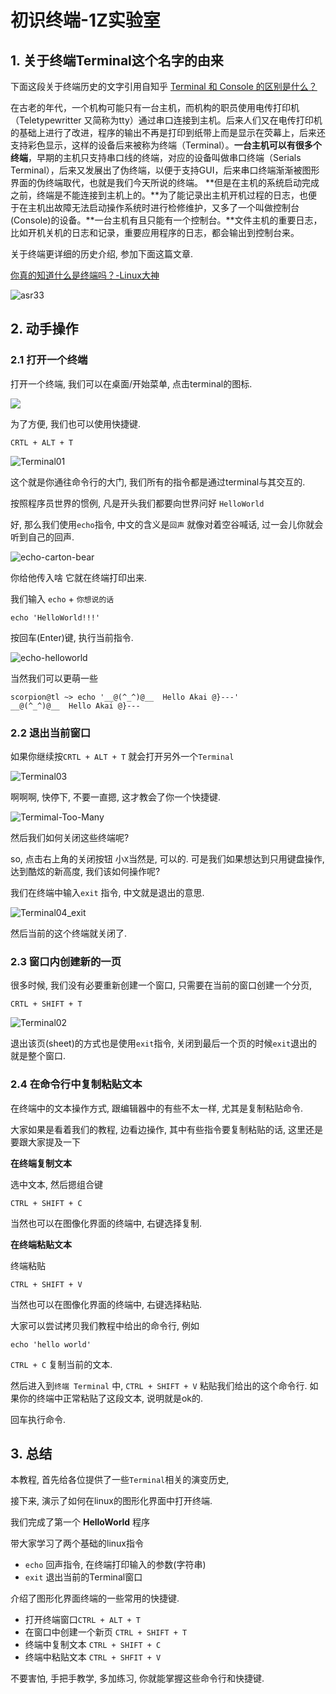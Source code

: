 # 初识终端-1Z实验室



## 1. 关于终端Terminal这个名字的由来



下面这段关于终端历史的文字引用自知乎 [Terminal 和 Console 的区别是什么？](https://www.zhihu.com/question/20388511/answer/14984885)

在古老的年代，一个机构可能只有一台主机，而机构的职员使用电传打印机（Teletypewritter 又简称为tty）通过串口连接到主机。后来人们又在电传打印机的基础上进行了改进，程序的输出不再是打印到纸带上而是显示在荧幕上，后来还支持彩色显示，这样的设备后来被称为终端（Terminal）。**一台主机可以有很多个终端**，早期的主机只支持串口线的终端，对应的设备叫做串口终端（Serials Terminal），后来又发展出了伪终端，以便于支持GUI，后来串口终端渐渐被图形界面的伪终端取代，也就是我们今天所说的终端。
**但是在主机的系统启动完成之前，终端是不能连接到主机上的。**为了能记录出主机开机过程的日志，也便于在主机出故障无法启动操作系统时进行检修维护，又多了一个叫做控制台(Console)的设备。**一台主机有且只能有一个控制台。**文件主机的重要日志，比如开机关机的日志和记录，重要应用程序的日志，都会输出到控制台来。



关于终端更详细的历史介绍, 参加下面这篇文章.

[你真的知道什么是终端吗？-Linux大神](https://www.linuxdashen.com/%E4%BD%A0%E7%9C%9F%E7%9A%84%E7%9F%A5%E9%81%93%E4%BB%80%E4%B9%88%E6%98%AF%E7%BB%88%E7%AB%AF%E5%90%97%EF%BC%9F)

![asr33](./image/asr33.png)



## 2. 动手操作



### 2.1 打开一个终端

打开一个终端, 我们可以在桌面/开始菜单, 点击terminal的图标.

![](./image/Desktop-Terminal.png)


为了方便, 我们也可以使用快捷键.

```
CRTL + ALT + T
```



![Terminal01](./image/Terminal01.png)

这个就是你通往命令行的大门, 我们所有的指令都是通过terminal与其交互的.



按照程序员世界的惯例, 凡是开头我们都要向世界问好 `HelloWorld`

好, 那么我们使用`echo`指令, 中文的含义是`回声` 就像对着空谷喊话, 过一会儿你就会听到自己的回声.

![echo-carton-bear](./image/echo-carton-bear.jpg)



你给他传入啥 它就在终端打印出来.

我们输入 `echo` + `你想说的话`



```shell
echo 'HelloWorld!!!'
```

按回车(Enter)键, 执行当前指令.

![echo-helloworld](./image/echo-helloworld.png)



当然我们可以更萌一些

```shell
scorpion@tl ~> echo '__@(^_^)@__  Hello Akai @}---'
__@(^_^)@__  Hello Akai @}---
```



### 2.2 退出当前窗口

如果你继续按`CRTL + ALT + T` 就会打开另外一个`Terminal`



![Terminal03](./image/Terminal03.png)



啊啊啊, 快停下, 不要一直摁, 这才教会了你一个快捷键.

![Termimal-Too-Many](./image/Termimal-Too-Many.png)



然后我们如何关闭这些终端呢?

so, 点击右上角的关闭按钮 小`X`当然是, 可以的.  可是我们如果想达到只用键盘操作, 达到酷炫的新高度, 我们该如何操作呢? 

我们在终端中输入`exit` 指令, 中文就是退出的意思.



![Terminal04_exit](./image/Terminal04_exit.png)



然后当前的这个终端就关闭了.



### 2.3 窗口内创建新的一页

很多时候, 我们没有必要重新创建一个窗口, 只需要在当前的窗口创建一个分页,



```
CRTL + SHIFT + T 
```



![Terminal02](./image/Terminal02.png)





退出该页(sheet)的方式也是使用`exit`指令, 关闭到最后一个页的时候`exit`退出的就是整个窗口.



### 2.4 在命令行中复制粘贴文本

在终端中的文本操作方式, 跟编辑器中的有些不太一样, 尤其是复制粘贴命令.

大家如果是看着我们的教程, 边看边操作, 其中有些指令要复制粘贴的话, 这里还是要跟大家提及一下

**在终端复制文本**

选中文本, 然后摁组合键

```
CTRL + SHIFT + C 
```

当然也可以在图像化界面的终端中, 右键选择复制.



**在终端粘贴文本**

终端粘贴

```
CTRL + SHIFT + V 
```

当然也可以在图像化界面的终端中, 右键选择粘贴.



大家可以尝试拷贝我们教程中给出的命令行, 例如

```shell
echo 'hello world'
```



`CTRL + C` 复制当前的文本.

然后进入到`终端 Terminal` 中, `CTRL + SHIFT + V` 粘贴我们给出的这个命令行.  如果你的终端中正常粘贴了这段文本, 说明就是ok的.

回车执行命令.



## 3. 总结

本教程, 首先给各位提供了一些`Terminal`相关的演变历史,



接下来, 演示了如何在linux的图形化界面中打开终端.



我们完成了第一个 **HelloWorld** 程序

带大家学习了两个基础的linux指令

- `echo` 回声指令, 在终端打印输入的参数(字符串)
- `exit` 退出当前的Terminal窗口



介绍了图形化界面终端的一些常用的快捷键. 

* 打开终端窗口`CTRL + ALT + T`
* 在窗口中创建一个新页 `CTRL + SHIFT + T` 
* 终端中复制文本 `CTRL + SHIFT + C`
* 终端中粘贴文本 `CTRL + SHFIT + V`



不要害怕, 手把手教学, 多加练习, 你就能掌握这些命令行和快捷键.